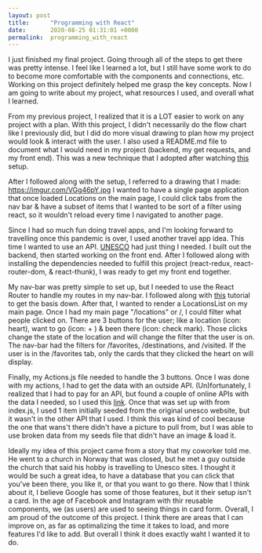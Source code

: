 ```yaml
---
layout: post
title:      "Programming with React"
date:       2020-08-25 01:31:01 +0000
permalink:  programming_with_react
---
```



I just finished my final project. Going through all of the steps to get there was pretty intense. I feel like I learned a lot, but I still have some work to do to become more comfortable with the components and connections, etc. Working on this project definitely helped me grasp the key concepts. Now I am going to write about my project, what resources I used, and overall what I learned. 

From my previous project, I realized that it is a LOT easier to work on any project with a plan. With this project, I didn't necessarily do the flow chart like I previously did, but I did do more visual drawing to plan how my project would look & interact with the user. I also used a README.md file to document what I would need in my project (backend, my get requests, and my front end). This was a new technique that I adopted after watching [this](https://instruction.learn.co/student/video_lectures#/498) setup. 

After I followed along with the setup, I referred to a drawing that I made: https://imgur.com/VGg46pY.jpg
I wanted to have a single page application that once loaded Locations on the main page, I could click tabs from the nav bar & have a subset of items that I wanted to be sort of a filter using react, so it wouldn't reload every time I navigated to another page. 

Since I had so much fun doing travel apps, and I'm looking forward to travelling once this pandemic is over, I used another travel app idea. This time I wanted to use an API. [UNESCO](https://whc.unesco.org/en/list/) had just thing I needed. I built out the backend, then started working on the front end. After I followed along with installing the dependencies needed to fulfill this project (react-redux, react-router-dom, & react-thunk), I was ready to get my front end together. 

My nav-bar was pretty simple to set up, but I needed to use the React Router to handle my routes in my nav-bar. I followed along with [this](https://www.youtube.com/watch?v=Law7wfdg_ls) tutorial to get the basis down. After that, I wanted to render a LocationsList on my main page. Once I had my main page "/locations" or /, I could filter what people clicked on. There are 3 buttons for the user; like a location (icon: heart), want to go (icon: + ) & been there (icon: check mark). Those clicks change the state of the location and will change the filter that the user is on.  The nav-bar had the filters for /favorites, /destinations, and /visited. If the user is in the /favorites tab, only the cards that they clicked the heart on will display.

Finally, my Actions.js file needed to handle the 3 buttons. Once I was done with my actions, I had to get the data with an outside API. (Un)fortunately, I realized that I had to pay for an API, but found a couple of online APIs with the data I needed, so I used this [link](https://unesco-api.herokuapp.com/sites). Once that was set up with from index.js, I used 1 item initially seeded from the original unesco website, but it wasn't in the other API that I used. I think this was kind of cool because the one that wans't there didn't have a picture to pull from, but I was able to use broken data from my seeds file that didn't have an image & load it. 

Ideally my idea of this project came from a story that my coworker told me. He went to a church in Norway that was closed, but he met a guy outside the church that said his hobby is travelling to Unesco sites. I thought it would be such a great idea, to have a database that you can click that you've been there, you like it, or that you want to go there. Now that I think about it, I believe Google has some of those features, but it their setup isn't a card. In the age of Facebook and Instagram with thir reusable components, we (as users) are used to seeing things in card form. Overall, I am proud of the outcome of this project. I think there are areas that I can improve on, as far as optimalizing the time it takes to load, and more features I'd like to add. But overall I think it does exactly waht I wanted it to do. 
